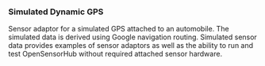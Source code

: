 ### Simulated Dynamic GPS

Sensor adaptor for a simulated GPS attached to an automobile. The simulated data is derived using Google navigation routing. Simulated sensor data provides examples of sensor adaptors as well as the ability to run and test OpenSensorHub without required attached sensor hardware.
